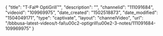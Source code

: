 {
    "title": "T-Fal&reg; OptiGrill&trade;",
    "description": "",
    "channelid": "111091684",
    "videoid": "109969975",
    "date_created": "1502518873",
    "date_modified": "1504049171",
    "type": "captivate",
    "layout": "channelVideo",
    "url": "\/bbbusa-latest-videos\/t-fal\u00c2-optigrill\u00e2-3-notes\/111091684-109969975"
}